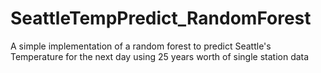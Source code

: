 # SeattleTempPredict_RandomForest
A simple implementation of a random forest to predict Seattle's Temperature for the next day using 25 years worth of single station data
